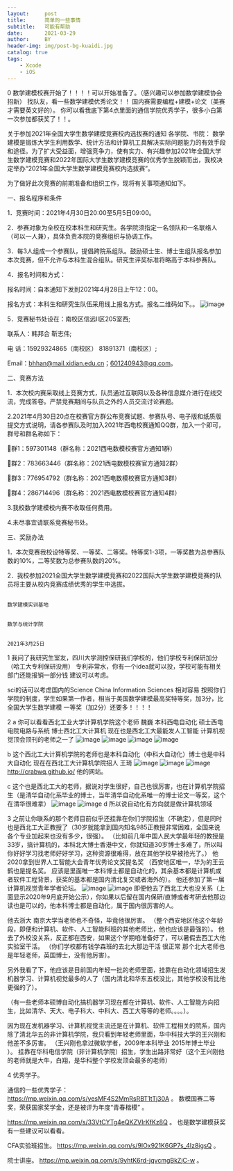 ```yaml
---
layout:     post
title:      简单的一些事情
subtitle:   可能有帮助
date:       2021-03-29
author:     BY
header-img: img/post-bg-kuaidi.jpg
catalog: true
tags:
    - Xcode
    - iOS
---
```

0 数学建模校赛开始了！！！！可以开始准备了。（感兴趣可以参加数学建模协会招新）
找队友，看一些数学建模优秀论文！！
国内赛需要编程+建模+论文（美赛才需要英文好的）。
你可以看我底下第4点里面的通信学院优秀学子，很多小白第一次参加都获奖了！！。


关于参加2021年全国大学生数学建模竞赛校内选拔赛的通知
各学院、书院：
数学建模是锻炼大学生利用数学、统计方法和计算机工具解决实际问题能力的有效手段和途径。为了扩大受益面，增强竞争力，使有实力、有兴趣参加2021年全国大学生数学建模竞赛和2022年国际大学生数学建模竞赛的优秀学生脱颖而出，我校决定举办“2021年全国大学生数学建模竞赛校内选拔赛”。

为了做好此次竞赛的前期准备和组织工作，现将有关事项通知如下。

一、报名程序和条件

1．竞赛时间：2021年4月30日20:00至5月5日09:00。

2．参赛对象为全校在校本科生和研究生。各学院须指定一名领队和一名联络人（可以一人兼），具体负责本院的竞赛组织与协调工作。

3．每3人组成一个参赛队，提倡跨院系组队。鼓励硕士生、博士生组队报名参加本次竞赛，但不允许与本科生混合组队。研究生评奖标准将略高于本科参赛队。

4．报名时间和方式：

报名时间：自本通知下发到2021年4月28日上午12：00。

报名方式：本科生和研究生队伍采用线上报名方式。报名二维码如下。。
![image](https://user-images.githubusercontent.com/24884878/112432295-a85b9480-8d7b-11eb-8d50-11625e2ae100.png)



5．竞赛秘书处设在：南校区信远II区205室西;

联系人：韩邦合 靳志伟;

电 话：15929324865（南校区） 81891371（南校区）;

Email：bhhan@mail.xidian.edu.cn；601240943@qq.com。

二、竞赛方法

1．本次校内赛采取线上竞赛方式，队员通过互联网以及各种信息媒介进行在线交流，完成答卷。严禁竞赛期间与队员之外的人员交流讨论赛题。

2.2021年4月30日20点在校赛官方群公布竞赛试题、参赛队号、电子版和纸质版提交方式说明，请各参赛队及时加入2021年西电校赛通知QQ群，加入一个即可，群号和群名称如下：

群1：597301148（群名称：2021西电数模校赛官方通知1群）

群2：783663446（群名称：2021西电数模校赛官方通知2群）

群3：776954792（群名称：2021西电数模校赛官方通知3群）

群4：286714496（群名称：2021西电数模校赛官方通知4群）

3.我校数学建模校内赛不收取任何费用。

4.未尽事宜请联系竞赛秘书处。

三、奖励办法

1．本次竞赛我校设特等奖、一等奖、二等奖。特等奖1-3项，一等奖数为总参赛队数的10%，二等奖数为总参赛队数的20%。

2．我校参加2021全国大学生数学建模竞赛和2022国际大学生数学建模竞赛的队员将主要从校内竞赛成绩优秀的学生中选拔。

                                                                           数学建模实训基地

                                                                            数学与统计学院

                                                                             2021年3月25日


1 我问了我研究生室友，四川大学测控保研我们学校的，他们学校专利保研加分（哈工大专利保研没用）
专利非常水，你有一个idea就可以投，学校可能有相关部门还能报销一部分钱 建议可以考虑。

sci的话可以考虑国内的Science China Information Sciences  相对容易
按照你们学院的制度，学生如果第一作者，相当于美国数学建模最高奖特等奖，加3分，比全国大学生数学建模
一等奖（加2分）还要多！！！！

2   a 你可以看看西北工业大学计算机学院这个老师 魏巍
本科西电自动化 硕士西电电院电路与系统 博士西北工大计算机
现在也是西北工大最能发人工智能 计算机视觉顶会顶刊的老师之一了
![image](https://user-images.githubusercontent.com/24884878/111986597-23893480-8b49-11eb-8325-4657953b3663.png)
![image](https://user-images.githubusercontent.com/24884878/111986637-30a62380-8b49-11eb-8f53-3a188e7ed369.png)
![image](https://user-images.githubusercontent.com/24884878/111986677-3bf94f00-8b49-11eb-96c8-0066dde86c0e.png)
![image](https://user-images.githubusercontent.com/24884878/111986726-49163e00-8b49-11eb-84be-8a4fda9b686f.png)

b
这个西北工大计算机学院的老师也是本科自动化（中科大自动化）博士也是中科大自动化 现在在西北工大计算机学院招人  王琦
![image](https://user-images.githubusercontent.com/24884878/111987102-bb871e00-8b49-11eb-8ea6-65b8bc540bda.png)
![image](https://user-images.githubusercontent.com/24884878/111987128-c3df5900-8b49-11eb-9738-feb1294fa20b.png)
![image](https://user-images.githubusercontent.com/24884878/111987174-d2c60b80-8b49-11eb-8881-deff415ddef6.png)
http://crabwq.github.io/  他的网站。

c 这个也是西北工大的老师，据说对学生很好，自己也很厉害，也在计算机学院招生（是清华自动化系毕业的博士，当年清华自动化系唯一的博士论文一等奖，这个在清华很难拿）
![image](https://user-images.githubusercontent.com/24884878/111987581-5da70600-8b4a-11eb-8aa0-1b040838976c.png)
![image](https://user-images.githubusercontent.com/24884878/111987723-85966980-8b4a-11eb-802e-7082751566eb.png)
d 
所以说自动化有方向就是做计算机领域

3 之前让你联系的那个老师目前似乎还挂靠在你们学院招生（不确定），但是同时也是西北工大正教授了（30岁就能拿到国内知名985正教授非常困难，全国来说各个专业加起来也没有多少，很强）。
（比如前几年中国人民大学最年轻的教授是33岁，搞计算机的，本科北大博士香港中文，你就知道30岁博士多难了，所以叫你好好学习找老师好好学习，这种资源很难得，放在其他学校早被抢光了。）
 他2020拿到世界人工智能大会青年优秀论文奖提名奖 （西安地区唯一，华为的王云鹤也是提名奖。
 应该是里面唯一本科博士都是自动化的，其余基本都是计算机或者软件工程背景，获奖的基本都是国内清北复交或者海外的）。
 他还参加了第一届计算机视觉青年学者论坛。
![image](https://user-images.githubusercontent.com/24884878/112248220-90f3ad00-8c90-11eb-8be0-9640ffa7e2a6.png)
![image](https://user-images.githubusercontent.com/24884878/112248244-9a7d1500-8c90-11eb-9f64-c0222102bca4.png)
即便他去了西北工大也没关系（上面显示2020年9月底开始公示），你如果以后留在国内保研/直博或者考研去他那边读也是可以的，他本科博士都是自动化，属于国内很厉害的人。

他去浙大 南京大学当老师也不奇怪，毕竟他很厉害。
（整个西安地区他这个年龄段，即便和计算机、软件、人工智能科班的其他老师比，他也应该是最强的）。
他去了外校没关系，反正都在西安，如果这个学期咱准备好了，可以暑假去西工大他实验室干活。
（你们学校都有钱学森班的去北大那边干活 很正常 那个北大老师也是年轻老师，英国博士，没有他厉害）。

另外我看了下，他应该是目前国内年轻一批的老师里面，挂靠在自动化领域招生发机器学习、计算机视觉最多的人了（国内清北和华东五校没比，其他学校没有比他更强的了）。

（有一些老师本硕博自动化搞机器学习现在都在计算机、软件、人工智能方向招生，比如清华、天大、电子科大、中科大、西工大等等的老师。。。。）。

因为现在发机器学习、计算机视觉主流还是在计算机、软件工程相关的院系，国内除了清北华五的非计算机学院，我只看到年轻老师里面，华中科技大学的王兴刚和他差不多厉害。
（王兴刚也拿过微软学者，2009年本科毕业 2015年博士毕业 ）。
挂靠在华科电信学院（非计算机学院）招生，学生出路非常好（这个王兴刚他的老师就是大牛，白翔，是华科整个学校发顶会最多的老师）



4 优秀学子。 

通信的一些优秀学子：
https://mp.weixin.qq.com/s/yesMF4S2MmRsRBT1tTj30A   。
数模国赛二等奖，荣获国家奖学金，还是被评为年度“青春楷模” 。

https://mp.weixin.qq.com/s/33VtCYTg4eQKZVIrKfKz8Q   。
也是数学建模获奖 有一些建议可以看看。

CFA实验班招生。
https://mp.weixin.qq.com/s/9IOx921K6GP7s_4Iz8igsQ 。 

院士讲座。
https://mp.weixin.qq.com/s/9yhtK6rd-jqvcmgBkZjC-w  。
